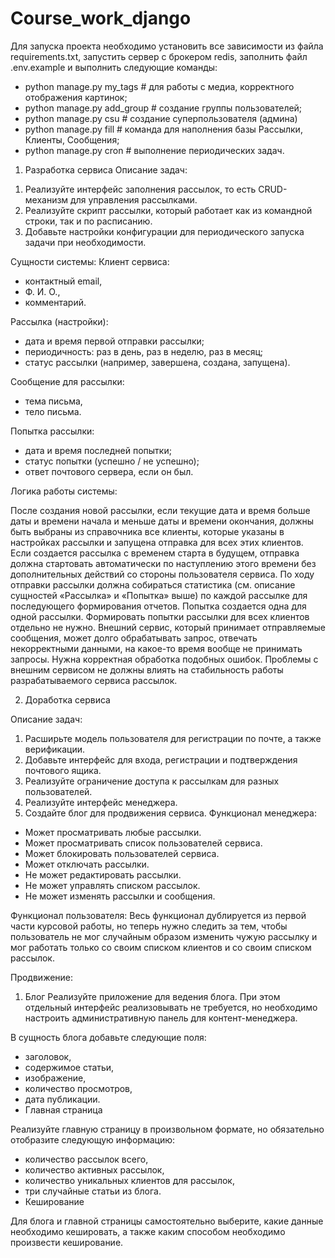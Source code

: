 # Course_work_django

Для запуска проекта необходимо установить все зависимости из файла requirements.txt,
запустить сервер с брокером redis, заполнить файл .env.example и выполнить следующие команды:
 - python manage.py my_tags # для работы с медиа, корректного отображения картинок;
 - python manage.py add_group # создание группы пользователей;
 - python manage.py csu # создание суперпользователя (админа)
 - python manage.py fill # команда для наполнения базы Рассылки, Клиенты, Сообщения;
 - python manage.py cron # выполнение периодических задач.


1) Разработка сервиса
Описание задач:
1. Реализуйте интерфейс заполнения рассылок, то есть CRUD-механизм для управления рассылками.
2. Реализуйте скрипт рассылки, который работает как из командной строки, так и по расписанию.
3. Добавьте настройки конфигурации для периодического запуска задачи при необходимости.

Сущности системы:
Клиент сервиса:
 - контактный email,
 - Ф. И. О.,
 - комментарий.

Рассылка (настройки):
 - дата и время первой отправки рассылки;
 - периодичность: раз в день, раз в неделю, раз в месяц;
 - статус рассылки (например, завершена, создана, запущена).

Сообщение для рассылки:
 - тема письма,
 - тело письма.

Попытка рассылки:
 - дата и время последней попытки;
 - статус попытки (успешно / не успешно);
 - ответ почтового сервера, если он был.

Логика работы системы:

После создания новой рассылки, если текущие дата и время больше даты 
и времени начала и меньше даты и времени окончания, должны быть выбраны 
из справочника все клиенты, которые указаны в настройках рассылки и запущена
отправка для всех этих клиентов.
Если создается рассылка с временем старта в будущем, отправка должна
стартовать автоматически по наступлению этого времени без дополнительных
действий со стороны пользователя сервиса.
По ходу отправки рассылки должна собираться статистика 
(см. описание сущностей «Рассылка» и «Попытка» выше) по каждой рассылке
для последующего формирования отчетов. Попытка создается одна для одной рассылки.
Формировать попытки рассылки для всех клиентов отдельно не нужно.
Внешний сервис, который принимает отправляемые сообщения, 
может долго обрабатывать запрос, отвечать некорректными данными,
на какое-то время вообще не принимать запросы. Нужна корректная обработка подобных ошибок.
Проблемы с внешним сервисом не должны влиять на стабильность работы
разрабатываемого сервиса рассылок.

2) Доработка сервиса

Описание задач:
1. Расширьте модель пользователя для регистрации по почте, а также верификации.
2. Добавьте интерфейс для входа, регистрации и подтверждения почтового ящика.
3. Реализуйте ограничение доступа к рассылкам для разных пользователей.
4. Реализуйте интерфейс менеджера.
5. Создайте блог для продвижения сервиса.
Функционал менеджера:
 - Может просматривать любые рассылки.
 - Может просматривать список пользователей сервиса.
 - Может блокировать пользователей сервиса.
 - Может отключать рассылки.
 - Не может редактировать рассылки.
 - Не может управлять списком рассылок.
 - Не может изменять рассылки и сообщения.

Функционал пользователя:
Весь функционал дублируется из первой части курсовой работы, 
но теперь нужно следить за тем, чтобы пользователь не мог случайным образом
изменить чужую рассылку и мог работать только со своим списком клиентов и
со своим списком рассылок.

Продвижение:
1. Блог
Реализуйте приложение для ведения блога.
При этом отдельный интерфейс реализовывать не требуется, 
но необходимо настроить административную панель для контент-менеджера.

В сущность блога добавьте следующие поля:
 - заголовок,
 - содержимое статьи,
 - изображение,
 - количество просмотров,
 - дата публикации.
 - Главная страница

Реализуйте главную страницу в произвольном формате, но обязательно отобразите следующую информацию:
 - количество рассылок всего,
 - количество активных рассылок,
 - количество уникальных клиентов для рассылок,
 - три случайные статьи из блога.
 - Кеширование

Для блога и главной страницы самостоятельно выберите, 
какие данные необходимо кешировать, а также каким способом необходимо произвести кеширование.

